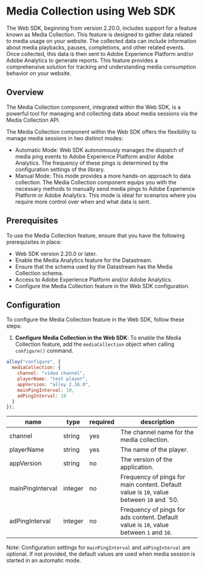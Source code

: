 

# Media Collection using Web SDK
The Web SDK, beginning from version 2.20.0, includes support for a feature known as Media Collection. This feature is
designed to gather data related to media usage on your website. The collected data can include information about media 
playbacks, pauses, completions, and other related events. Once collected, this data is then sent to Adobe Experience 
Platform and/or Adobe Analytics to generate reports. This feature provides a comprehensive solution for tracking and 
understanding media consumption behavior on your website.

## Overview
The Media Collection component, integrated within the Web SDK, is a powerful tool for managing and collecting data about 
media sessions via the Media Collection API. 

The Media Collection component within the Web SDK offers the flexibility to manage media sessions in two distinct modes:  
- Automatic Mode: Web SDK autonomously manages the dispatch of media ping events to Adobe Experience Platform and/or Adobe Analytics. The frequency of these pings is determined by the configuration settings of the library.
- Manual Mode: This mode provides a more hands-on approach to data collection. The Media Collection component equips you with the necessary methods to manually send media pings to Adobe Experience Platform or Adobe Analytics. This mode is ideal for scenarios where you require more control over when and what data is sent.

## Prerequisites
To use the Media Collection feature, ensure that you have the following prerequisites in place:
- Web SDK version 2.20.0 or later.
- Enable the Media Analytics feature for the Datastream.
- Ensure that the schema used by the Datastream has the Media Collection schema.
- Access to Adobe Experience Platform and/or Adobe Analytics.
- Configure the Media Collection feature in the Web SDK configuration.

## Configuration
To configure the Media Collection feature in the Web SDK, follow these steps:
1. **Configure Media Collection in the Web SDK**: To enable the Media Collection feature, add the `mediaCollection` object when calling `configure()` command.
```javascript
alloy("configure", {
  mediaCollection: {
    channel: "video channel",
    playerName: "test player",
    appVersion: "alloy 2.16.0",
    mainPingInterval: 10,
    adPingInterval: 10
  }
});
 ```
   
|name| type    | required | description                                                                            |
|----|---------|----------|----------------------------------------------------------------------------------------|
|channel| string  | yes      | The channel name for the media collection.                                             |
|playerName| string  | yes      | The name of the player.                                                                |
|appVersion| string  | no       | The version of the application.                                                        |
|mainPingInterval| integer | no       | Frequency of pings for main content. Default value is `10`, value between `10` and `50. |
|adPingInterval| integer   | no       | Frequency of pings for ads content. Default value is `10`, value between `1` and `10`.  |

Note: Configuration settings for `mainPingInterval` and `adPingInterval` are optional. If not provided, the default 
values are used when media session is started in an automatic mode.



